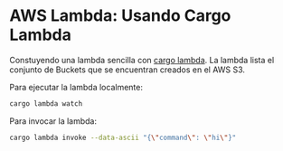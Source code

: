 # AWS Lambda: Usando Cargo Lambda

Constuyendo una lambda sencilla con [cargo lambda](http://www.cargo-lambda.info).
La lambda lista el conjunto de Buckets que se encuentran creados en el AWS S3.

Para ejecutar la lambda localmente:

```bash
cargo lambda watch

```

Para invocar la lambda:

```bash
cargo lambda invoke --data-ascii "{\"command\": \"hi\"}"
```

